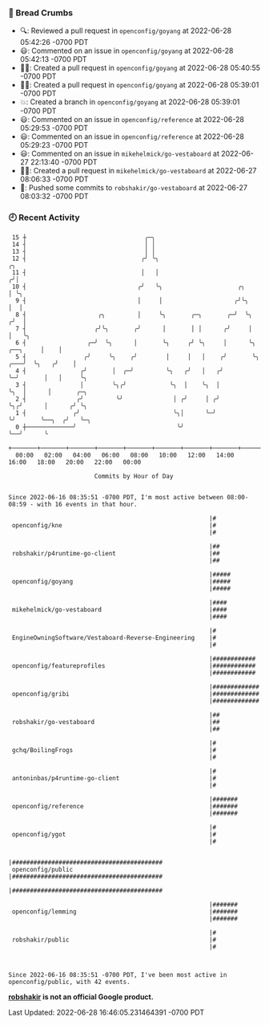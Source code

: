 ### 🍞 Bread Crumbs

 * 🔍: Reviewed a pull request in  `openconfig/goyang` at 2022-06-28 05:42:26 -0700 PDT
 * 😃: Commented on an issue in `openconfig/goyang` at 2022-06-28 05:42:13 -0700 PDT
 * ✍🏼: Created a pull request in `openconfig/goyang` at 2022-06-28 05:40:55 -0700 PDT
 * ✍🏼: Created a pull request in `openconfig/goyang` at 2022-06-28 05:39:01 -0700 PDT
 * 💥: Created a branch in `openconfig/goyang` at 2022-06-28 05:39:01 -0700 PDT
 * 😃: Commented on an issue in `openconfig/reference` at 2022-06-28 05:29:53 -0700 PDT
 * 😃: Commented on an issue in `openconfig/reference` at 2022-06-28 05:29:23 -0700 PDT
 * 😃: Commented on an issue in `mikehelmick/go-vestaboard` at 2022-06-27 22:13:40 -0700 PDT
 * ✍🏼: Created a pull request in `mikehelmick/go-vestaboard` at 2022-06-27 08:06:33 -0700 PDT
 * 🚢: Pushed some commits to `robshakir/go-vestaboard` at 2022-06-27 08:03:32 -0700 PDT

### 🕘 Recent Activity
```
 15 ┼                                 ╭─╮
 14 ┤                                 │ │
 13 ┤                                 │ │
 12 ┤                                ╭╯ ╰╮                                            ╭╮
 11 ┤                                │   │                                           ╭╯│
 10 ┤                               ╭╯   ╰╮                     ╭╮                   │ ╰╮
  9 ┤                               │     │                    ╭╯╰╮                  │  │
  8 ┤                    ╭╮         │     ╰╮       ╭─╮       ╭─╯  ╰╮                ╭╯  │
  7 ┤                   ╭╯╰╮       ╭╯      │       │ │      ╭╯     │                │   ╰╮
  6 ┤                 ╭─╯  ╰╮      │       ╰╮     ╭╯ ╰╮     │      ╰╮      ╭──╮     │    │
  5 ┤                ╭╯     ╰╮    ╭╯        │     │   │    ╭╯       ╰╮ ╭───╯  ╰╮   ╭╯    │
  4 ┤               ╭╯       │  ╭─╯         ╰╮   ╭╯   │   ╭╯         ╰─╯       │   │     ╰╮
  3 ┤               │        ╰╮╭╯            ╰╮  │    ╰╮  │                    ╰╮  │      │       ╭─╮
  2 ┤              ╭╯         ╰╯              │ ╭╯     │ ╭╯                     ╰╮╭╯      │      ╭╯ ╰╮
  1 ┤             ╭╯                          ╰╮│      ╰─╯                       ╰╯       ╰──╮  ╭╯   ╰─╮
  0 ┼─────────────╯                            ╰╯                                            ╰──╯      ╰
    +───────+───────+───────+───────+───────+───────+───────+───────+───────+───────+───────+───────+────
  00:00   02:00   04:00   06:00   08:00   10:00   12:00   14:00   16:00   18:00   20:00   22:00   00:00   

						Commits by Hour of Day


Since 2022-06-16 08:35:51 -0700 PDT, I'm most active between 08:00-08:59 - with 16 events in that hour.

```



```
                                                        |#
 openconfig/kne                                         |#
                                                        |#

                                                        |##
 robshakir/p4runtime-go-client                          |##
                                                        |##

                                                        |#####
 openconfig/goyang                                      |#####
                                                        |#####

                                                        |####
 mikehelmick/go-vestaboard                              |####
                                                        |####

                                                        |#
 EngineOwningSoftware/Vestaboard-Reverse-Engineering    |#
                                                        |#

                                                        |############
 openconfig/featureprofiles                             |############
                                                        |############

                                                        |#############
 openconfig/gribi                                       |#############
                                                        |#############

                                                        |##
 robshakir/go-vestaboard                                |##
                                                        |##

                                                        |#
 gchq/BoilingFrogs                                      |#
                                                        |#

                                                        |#
 antoninbas/p4runtime-go-client                         |#
                                                        |#

                                                        |#######
 openconfig/reference                                   |#######
                                                        |#######

                                                        |#
 openconfig/ygot                                        |#
                                                        |#

                                                        |##########################################
 openconfig/public                                      |##########################################
                                                        |##########################################

                                                        |#######
 openconfig/lemming                                     |#######
                                                        |#######

                                                        |#
 robshakir/public                                       |#
                                                        |#



Since 2022-06-16 08:35:51 -0700 PDT, I've been most active in openconfig/public, with 42 events.

```
**[robshakir](mailto:robjs@google.com) is not an official Google product.**  


Last Updated: 2022-06-28 16:46:05.231464391 -0700 PDT
